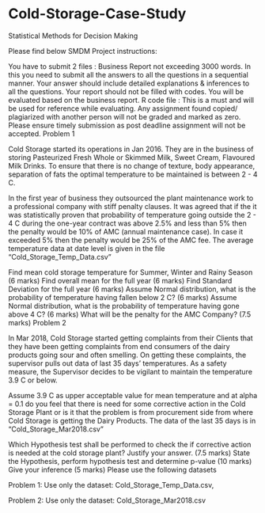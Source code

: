 # Cold-Storage-Case-Study
Statistical Methods for Decision Making

Please find below SMDM Project instructions:

You have to submit 2 files : 
Business Report not exceeding 3000 words. In this you need to submit all the answers to all the questions in a sequential manner. Your answer should include detailed explanations & inferences to all the questions. Your report should not be filled with codes. You will be evaluated based on the business report.
R code file : This is a must and will be used for reference while evaluating.
Any assignment found copied/ plagiarized with another person will not be graded and marked as zero.
Please ensure timely submission as post deadline assignment will not be accepted.
Problem 1

Cold Storage started its operations in Jan 2016. They are in the business of storing Pasteurized Fresh Whole or Skimmed Milk, Sweet Cream, Flavoured Milk Drinks. To ensure that there is no change of texture, body appearance, separation of fats the optimal temperature to be maintained is between 2 - 4 C.

In the first year of business they outsourced the plant maintenance work to a professional company with stiff penalty clauses. It was agreed that if the it was statistically proven that probability of temperature going outside the 2 - 4 C during the one-year contract was above 2.5% and less than 5% then the penalty would be 10% of AMC (annual maintenance case). In case it exceeded 5% then the penalty would be 25% of the AMC fee. The average temperature data at date level is given in the file “Cold_Storage_Temp_Data.csv”

Find mean cold storage temperature for Summer, Winter and Rainy Season (6 marks)
Find overall mean for the full year (6 marks)
Find Standard Deviation for the full year (6 marks)
Assume Normal distribution, what is the probability of temperature having fallen below 2 C? (6 marks)
Assume Normal distribution, what is the probability of temperature having gone above 4 C? (6 marks)
What will be the penalty for the AMC Company? (7.5 marks)
Problem 2

In Mar 2018, Cold Storage started getting complaints from their Clients that they have been getting complaints from end consumers of the dairy products going sour and often smelling. On getting these complaints, the supervisor pulls out data of last 35 days’ temperatures. As a safety measure, the Supervisor decides to be vigilant to maintain the temperature 3.9 C or below.

Assume 3.9 C as upper acceptable value for mean temperature and at alpha = 0.1 do you feel that there is need for some corrective action in the Cold Storage Plant or is it that the problem is from procurement side from where Cold Storage is getting the Dairy Products. The data of the last 35 days is in “Cold_Storage_Mar2018.csv”

Which Hypothesis test shall be performed to check the if corrective action is needed at the cold storage plant? Justify your answer. (7.5 marks)
State the Hypothesis, perform hypothesis test and determine p-value (10 marks)
Give your inference (5 marks)
Please use the following datasets

Problem 1: Use only the dataset: Cold_Storage_Temp_Data.csv,

Problem 2: Use only the dataset: Cold_Storage_Mar2018.csv
